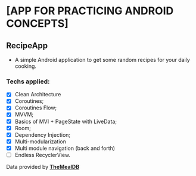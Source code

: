 # [APP FOR PRACTICING ANDROID CONCEPTS]

## RecipeApp
- A simple Android application to get some random recipes for your daily cooking.


### Techs applied:
- [x] Clean Architecture
- [x] Coroutines;
- [x] Coroutines Flow;
- [x] MVVM;
- [x] Basics of MVI + PageState with LiveData;
- [x] Room;
- [x] Dependency Injection;
- [x] Multi-modularization
- [x] Multi module navigation (back and forth)
- [ ] Endless RecyclerView.

Data provided by <a href="https://www.themealdb.com/api.php">**TheMealDB**</a>